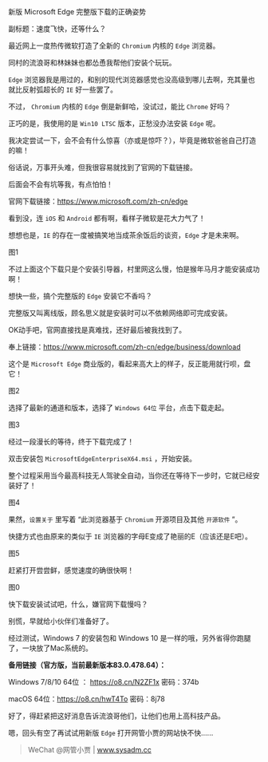 新版 Microsoft Edge 完整版下载的正确姿势

副标题：速度飞快，还等什么？



最近网上一度热传微软打造了全新的 `Chromium` 内核的 `Edge` 浏览器。

同村的流浪哥和林妹妹也都怂恿我帮他们安装个玩玩。

`Edge` 浏览器我是用过的，和别的现代浏览器感觉也没高级到哪儿去啊，充其量也就比反射弧超长的 `IE` 好一些罢了。

不过， `Chromium` 内核的 `Edge` 倒是新鲜哈，没试过，能比 `Chrome` 好吗？

正巧的是，我使用的是 `Win10 LTSC` 版本，正愁没办法安装 `Edge` 呢。

我决定尝试一下，会不会有什么惊喜（亦或是惊吓？），毕竟是微软爸爸自己打造的嘛！



俗话说，万事开头难，但我很容易就找到了官网的下载链接。

后面会不会有坑等我，有点怕怕！

官网下载链接：https://www.microsoft.com/zh-cn/edge

看到没，连 `iOS` 和 `Android` 都有啊，看样子微软是花大力气了！

想想也是，`IE` 的存在一度被搞笑地当成茶余饭后的谈资，`Edge` 才是未来啊。

图1



不过上面这个下载只是个安装引导器，村里网这么慢，怕是猴年马月才能安装成功啊！

想快一些，搞个完整版的 `Edge` 安装它不香吗？

完整版又叫离线版，顾名思义就是安装时可以不依赖网络即可完成安装。

OK动手吧，官网直接找是真难找，还好最后被我找到了。

奉上链接：https://www.microsoft.com/zh-cn/edge/business/download

这个是 `Microsoft Edge` 商业版的，看起来高大上的样子，反正能用就行呗，盘它！

图2



选择了最新的通道和版本，选择了 `Windows 64位` 平台，点击下载走起。

图3



经过一段漫长的等待，终于下载完成了！

双击安装包 `MicrosoftEdgeEnterpriseX64.msi` ，开始安装。

整个过程采用当今最高科技无人驾驶全自动，当你还在等待下一步时，它就已经安装好了！

图4



果然，`设置关于` 里写着 “此浏览器基于 `Chromium` 开源项目及其他 `开源软件` ”。

快捷方式也由原来的类似于 `IE` 浏览器的字母E变成了艳丽的E（应该还是E吧）。

图5



赶紧打开尝尝鲜，感觉速度的确很快啊！

图0



快下载安装试试吧，什么，嫌官网下载慢吗？

别慌，早就给小伙伴们准备好了。

经过测试，Windows 7 的安装包和 Windows 10 是一样的哦，另外省得你跑腿了，一块放了Mac系统的。

**备用链接（官方版，当前最新版本83.0.478.64）：**

Windows 7/8/10 64位 ： https://o8.cn/N2ZF1x 密码：374b

macOS 64位：https://o8.cn/hwT4To 密码：8j78



好了，得赶紧把这好消息告诉流浪哥他们，让他们也用上高科技产品。

嗯，回头有空了再试试用新版 `Edge` 打开网管小贾的网站快不快......



> WeChat @网管小贾 | www.sysadm.cc

